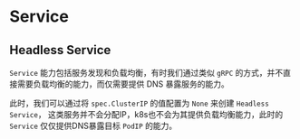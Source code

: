 # Service

## Headless Service
`Service` 能力包括服务发现和负载均衡，有时我们通过类似 `gRPC` 的方式，并不直接需要负载均衡的能力，而仅需要提供 DNS 暴露服务的能力。

此时，我们可以通过将 `spec.ClusterIP` 的值配置为 `None` 来创建 `Headless Service`，
这类服务并不会分配IP，k8s也不会为其提供负载均衡能力，此时的 `Service` 仅仅提供DNS暴露目标 `PodIP` 的能力。
